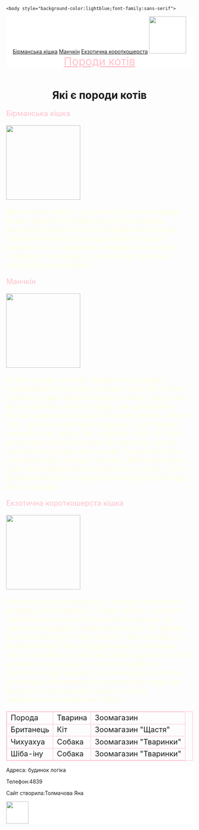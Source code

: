 <html>
    <title>Породи котів</title>

    <body style="background-color:lightblue;font-family:sans-serif">
<header style="background-color:white"> 
        <!-- Шапка: назва сайту, логотип, посилання -->
        <a href="#qwerty">Бірманська кішка</a>
        <a href="#cat">Манчкін</a>
        <a href="#cat2">Екзотична короткошерста</a>
    <img src="https://cdn.pixabay.com/photo/2014/11/30/14/11/cat-551554_1280.jpg" height="100px"/>
    <a href="https://www.purina.ua/find-a-pet/cat-breeds"
    style="color:pink;font-size:30px;text-align:center">Породи котів</a>
</header>
<main>
    <!-- Основна інформація сайту -->
    <h1 style="text-align:center">Які є породи котів</h1>
    <p  id="qwerty" style="color:pink;font-size:20px">Бірманська кішка</p>
    <img src="https://www.purina.ua/sites/default/files/styles/ttt_image_original/public/2024-01/sitesdefaultfilesstylessquare_medium_440x440public2022-06Birma.1.webp?itok=F7tDHtyJ" height="200px"/>
    <p style="color:lightyellow;font-size:20px">Бірманська кішка — це досить спокійна порода, представники якої відрізняються красивим виглядом, міцним тілом і мелодійним голосом. Священна Бірма, це ще одна назва породи, відрізняється середніми розмірами, але через особливу тілобудову ці пухнастики здаються набагато масивнішими.</p>
    <p id="cat" style="color:pink;font-size:20px">Манчкін</p>
    <img src="https://www.purina.ua/sites/default/files/2021-01/Munchkin.1.jpg" height="200px"/>
    <p style="color:lightyellow;font-size:20px">Кішки породи манчкін середнього розміру, з надзвичайно короткими лапами і довгою спиною. Своїми рухами вони нагадують тхора, тому в них ви не побачите котячої грації, яка притаманна котам з довшими лапами. Манчкіни мають товсте тіло з досить округлими грудьми. У цієї породи може бути як довге, так і коротке хутро. В обох різновидів хутро плюшеве та блискуче, здатне захистити від будь-якої негоди. У довгошерстих манчкінів хвіст нагадує плюмаж. Манчкіни мають будь-які забарвлення та малюнки на хутрі, а очі у формі волоського горіха також можуть бути будь-якого кольору.</p>
    <p id="cat2" style="color:pink;font-size:20px">Екзотична короткошерста кішка</p>
    <img src="https://www.purina.ua/sites/default/files/styles/ttt_image_original/public/2024-01/sitesdefaultfilesstylessquare_medium_440x440public2022-06Exotic-Shorthair.webp?itok=ncyIQuBE" height="200px"/>
    <p style="color:lightyellow;font-size:20px">Екзотична короткошерста — порода середнього розміру, присадкувата. Голова кругла і широка з маленькими широко посадженими вухами та короткою мордою з кирпатим носом. Очі великі, круглі та блискучі. Лапи короткі, товсті й міцні, з великими круглими подушечками і жмутками. Хвіст короткий і пухнастий. Шерсть довга, густа й розкішна, має щільне та м'яке підшерстя. Екзотичні короткошерсті кішки можуть мати всі різновиди забарвлення й малюнків на хутрі, що бувають у персидських кішок, а також забарвлення «плямистий таббі».</p>    
    <table style="border:1px solid pink;">
        <tr>
            <td style="border:1px solid pink;font-size:20px">Порода</td>
            <td style="border:1px solid pink;font-size:20px">Тварина</td>
            <td style="border:1px solid pink;font-size:20px">Зоомагазин</td>
        </tr>
        <tr>
            <td style="border:1px solid pink;font-size:20px">Британець</td>
            <td style="border:1px solid pink;font-size:20px">Кіт</td>
            <td style="border:1px solid pink;font-size:20px">Зоомагазин "Щастя"</td>
        </tr>
        <tr>
            <td style="border:1px solid pink;font-size:20px">Чихуахуа</td>
            <td style="border:1px solid pink;font-size:20px">Собака</td>
            <td style="border:1px solid pink;font-size:20px">Зоомагазин "Тваринки"</td>
        </tr>
        <tr>
            <td style="border:1px solid pink;font-size:20px">Шіба-іну</td>
            <td style="border:1px solid pink;font-size:20px">Собака</td>
            <td style="border:1px solid pink;font-size:20px">Зоомагазин "Тваринки"</td>
        </tr>
    </table>
</main>
<footer style="background-color:white">
        <!-- Підвал з додатковою інформацією та підписом автора -->
    <p>Адреса: будинок логіка</p>
    <p>Телефон:4839</p>
    <p>Сайт створила:Толмачова Яна</p>
    <img src="https://cdn.pixabay.com/photo/2019/10/18/09/29/cat-4558651_640.jpg" height="60px"/>
</footer>
</body>

</html>
